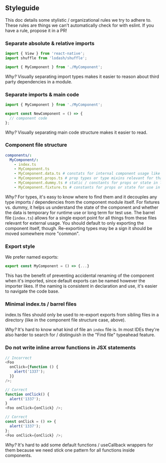 ## Styleguide

This doc details some stylistic / organizational rules we try to adhere to. These rules are things we can't automatically check for with eslint. If you have a rule, propose it in a PR!

### Separate absolute & relative imports

```js
import { View } from 'react-native';
import shuffle from 'lodash/shuffle';

import { MyComponent } from './MyComponent';
```

_Why?_ Visually separating import types makes it easier to reason about third party dependencies in a module.

### Separate imports & main code

```js
import { MyComponent } from './MyComponent';

export const NewComponent = () => {
  // component code
};
```

_Why?_ Visually separating main code structure makes it easier to read.

### Component file structure

```yaml
components/:
  MyComponent/:
    - index.ts
    - MyComponent.ts
    - MyComponent.data.ts # constats for internal component usage like items data for mapping etc.
    - MyComponent.props.ts # prop types or type mixins relevant for that component
    - MyComponent.dummy.ts # static / constants for props or state in lieu of a backend (temporary)
    - MyComponent.fixture.ts # constants for props or state for use in tests
```

_Why?_ For types, it's easy to know where to find them and it decouples any type imports / dependencies from the component module itself. For fixtures vs. dummy, it helps us understand the state of the component and whether the data is temporary for runtime use or long term for test use. The barrel file (`index.ts`) allows for a single export point for all things from these files relevant for external usage. You should default to only exporting the component itself, though. Re-exporting types may be a sign it should be moved somewhere more "common".

### Export style

We prefer named exports:

```js
export const MyComponent = () => {...}
```

This has the benefit of preventing accidental renaming of the component when it's imported, since default exports can be named however the importer likes. If the naming is consistent in declaration and use, it's easier to navigate the code base.

### Minimal index.ts / barrel files

index.ts files should only be used to re-export exports from sibling files in a directory (like in the component file structure case, above).

_Why?_ It's hard to know what kind of file an `index` file is. In most IDEs they're also harder to search for / distinguish in the "Find file" typeahead feature.

### Do not write inline arrow functions in JSX statements

```js
// Incorrect
<Foo
  onClick={function () {
    alert('1337');
  }}
/>;

// Correct
function onClick() {
  alert('1337');
}
<Foo onClick={onClick} />;

// Correct
const onClick = () => {
  alert('1337');
};
<Foo onClick={onClick} />;
```

_Why?_ It's hard to add some default functions / useCallback wrappers for them because we need stick one pattern for all functions inside components.
